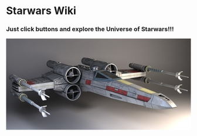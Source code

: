# Starwars Wiki

### Just click buttons and explore the Universe of Starwars!!!
<img src="./x-wing.jpg" alt="" />


